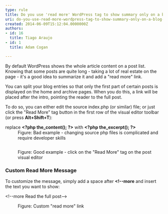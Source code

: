 ```yaml
---
type: rule
title: Do you use 'read more' WordPress tag to show summary only on a blog list?
uri: do-you-use-read-more-wordpress-tag-to-show-summary-only-on-a-blog-list
created: 2014-06-09T15:12:04.0000000Z
authors:
- id: 16
  title: Tiago Araujo
- id: 1
  title: Adam Cogan

---
```




<span class='intro'> ​By default WordPress shows the whole article content on a post list. Knowing that some posts are quite long - taking a lot of real estate on the page - it's a good idea to summarize it and add a &quot;read more&quot; link.​  </span>

<p>You can split your blog entries so that only the first part of certain posts is displayed on the home and archive pages. When you do this, a link will be placed after the intro, pointing the reader to the full post.</p>

To do so, you can either edit the source index.php (or similar) file; or just click the &quot;Read More&quot; tag button in the first ​row of the visual editor toolbar (or press <strong>Alt+Shift+T</strong>)&#58; <p></p><dl class="badImage"><dt class="greyBox">replace <strong>&lt;?php the_content(); ?&gt;</strong> with <strong>&lt;?php&#160;</strong><span class="ssw15-rteStyle-Highlight"><strong>the_excerpt();</strong></span><strong>&#160;?&gt;</strong></dt><dd>Figure&#58; Bad example - changing source php files is complicated​ and require developer skills​</dd></dl><dl class="goodImage"><dt> 
      <img src="/WebSites/RulesToBetterWordPress/PublishingImages/readmore-tag.png" alt="" /> 
   </dt><dd>Figure&#58; Good example - click on the &quot;Read More&quot; tag on the post visual editor</dd></dl><h3>Custom Read More Message</h3> To customize the message, simply add a space after 
<strong> &lt;!--more</strong> and insert the text you want to show&#58; 
<dl class="image"><dt class="greyBox"><p>&lt;!--more 
         <span class="ssw15-rteStyle-Highlight">Read the full post​</span>--&gt;</p></dt><dd>Figure&#58; Custom &quot;read more&quot; link</dd></dl>​



